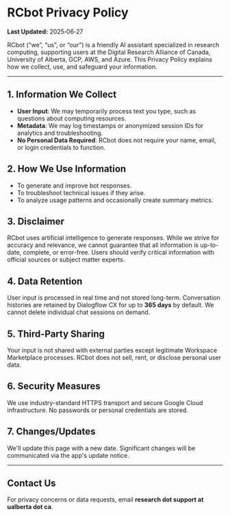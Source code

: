 # RCbot Privacy Policy

**Last Updated:** 2025‑06‑27

RCbot (“we”, “us”, or “our”) is a friendly AI assistant specialized in research computing, supporting users at the Digital Research Alliance of Canada, University of Alberta, GCP, AWS, and Azure. This Privacy Policy explains how we collect, use, and safeguard your information.

---

## 1. Information We Collect

- **User Input**: We may temporarily process text you type, such as questions about computing resources.
- **Metadata**: We may log timestamps or anonymized session IDs for analytics and troubleshooting.
- **No Personal Data Required**: RCbot does not require your name, email, or login credentials to function.

## 2. How We Use Information

- To generate and improve bot responses.
- To troubleshoot technical issues if they arise.
- To analyze usage patterns and occasionally create summary metrics.

## 3. Disclaimer

RCbot uses artificial intelligence to generate responses. While we strive for accuracy and relevance, we cannot guarantee that all information is up-to-date, complete, or error-free. Users should verify critical information with official sources or subject matter experts.

## 4. Data Retention

User input is processed in real time and not stored long-term. Conversation histories are retained by Dialogflow CX for up to **365 days** by default. We cannot delete individual chat sessions on demand.

## 5. Third-Party Sharing

Your input is not shared with external parties except legitimate Workspace Marketplace processes. RCbot does not sell, rent, or disclose personal user data.

## 6. Security Measures

We use industry-standard HTTPS transport and secure Google Cloud infrastructure. No passwords or personal credentials are stored.

## 7. Changes/Updates

We'll update this page with a new date. Significant changes will be communicated via the app's update notice.

---

## Contact Us

For privacy concerns or data requests, email **research dot support at ualberta dot ca**.
